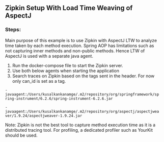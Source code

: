 ## Zipkin Setup With Load Time Weaving of AspectJ

### Steps:

Main purpose of this example is to use Zipkin with AspectJ LTW to analyze time taken by each method execution.
Spring AOP has limitations such as not capturing inner methods and non-public methods. Hence LTW of AspectJ is used with
a separate java agent.

1. Run the docker-compose file to start the Zipkin server.
2. Use both below agents when starting the application
3. Search traces on Zipkin based on the tags sent in the header. For now only can_id is set as a tag.

`-javaagent:/Users/kusalkankanamge/.m2/repository/org/springframework/spring-instrument/6.2.6/spring-instrument-6.2.6.jar`

`-javaagent:/Users/kusalkankanamge/.m2/repository/org/aspectj/aspectjweaver/1.9.24/aspectjweaver-1.9.24.jar`

Note: Zipkin is not the best tool to capture method execution time as it is a distributed tracing tool. For profiling, a dedicated
profiler such as YourKit should be used.

